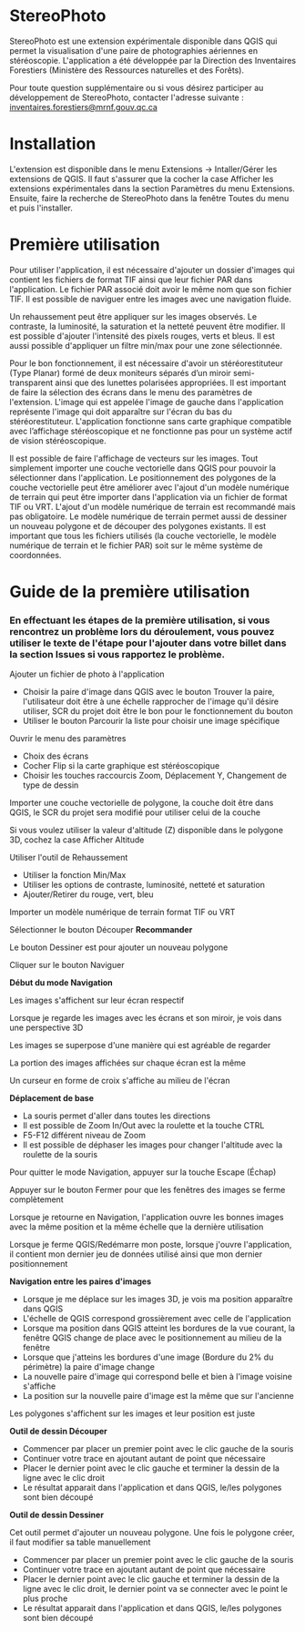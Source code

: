 # StereoPhoto
StereoPhoto est une extension expérimentale disponible dans QGIS qui permet la visualisation d'une paire de photographies aériennes en stéréoscopie.
L'application a été développée par la Direction des Inventaires Forestiers (Ministère des Ressources naturelles et des Forêts).

Pour toute question supplémentaire ou si vous désirez participer au développement de StereoPhoto, contacter l'adresse suivante : inventaires.forestiers@mrnf.gouv.qc.ca 

# Installation 
L'extension est disponible dans le menu Extensions -> Intaller/Gérer les extensions de QGIS. Il faut s'assurer que la cocher la case Afficher les extensions expérimentales dans la section Paramètres du menu Extensions. Ensuite, faire la recherche de StereoPhoto dans la fenêtre Toutes du menu et puis l'installer. 

# Première utilisation 

Pour utiliser l'application, il est nécessaire d'ajouter un dossier d'images qui contient les fichiers de format TIF ainsi que leur fichier PAR dans l'application. Le fichier PAR associé doit avoir le même nom que son fichier TIF. Il est possible de naviguer entre les images avec une navigation fluide.

Un rehaussement peut être appliquer sur les images observés. Le contraste, la luminosité, la saturation et la netteté peuvent être modifier. Il est possible d'ajouter l'intensité des pixels rouges, verts et bleus. Il est aussi possible d'appliquer un filtre min/max pour une zone sélectionnée. 

Pour le bon fonctionnement, il est nécessaire d'avoir un stéréorestituteur (Type Planar) formé de deux moniteurs séparés d’un miroir semi-transparent ainsi que des lunettes polarisées appropriées. Il est important de faire la sélection des écrans dans le menu des paramètres de l'extension. L'image qui est appelée l'image de gauche dans l'application représente l'image qui doit apparaître sur l'écran du bas du stéréorestituteur. L'application fonctionne sans carte graphique compatible avec l’affichage stéréoscopique et ne fonctionne pas pour un système actif de vision stéréoscopique. 

Il est possible de faire l'affichage de vecteurs sur les images. Tout simplement importer une couche vectorielle dans QGIS pour pouvoir la sélectionner dans l'application. Le positionnement des polygones de la couche vectorielle peut être améliorer avec l'ajout d'un modèle numérique de terrain qui peut être importer dans l'application via un fichier de format TIF ou VRT. L'ajout d'un modèle numérique de terrain est recommandé mais pas obligatoire. Le modèle numérique de terrain permet aussi de dessiner un nouveau polygone et de découper des polygones existants. Il est important que tous les fichiers utilisés (la couche vectorielle, le modèle numérique de terrain et le fichier PAR) soit sur le même système de coordonnées.  


# Guide de la première utilisation

### En effectuant les étapes de la première utilisation, si vous rencontrez un problème lors du déroulement, vous pouvez utiliser le texte de l'étape pour l'ajouter dans votre billet dans la section Issues si vous rapportez le problème.


Ajouter un fichier de photo à l'application 
- Choisir la paire d'image dans QGIS avec le bouton Trouver la paire, l'utilisateur doit être à une échelle rapprocher de l'image qu'il désire utiliser, SCR du projet doit être le bon pour le fonctionnement du bouton
- Utiliser le bouton Parcourir la liste pour choisir une image spécifique 

Ouvrir le menu des paramètres 
- Choix des écrans
- Cocher Flip si la carte graphique est stéréoscopique
- Choisir les touches raccourcis Zoom, Déplacement Y, Changement de type de dessin 

Importer une couche vectorielle de polygone, la couche doit être dans QGIS, le SCR du projet sera modifié pour utiliser celui de la couche 

Si vous voulez utiliser la valeur d'altitude (Z) disponible dans le polygone 3D, cochez la case Afficher Altitude 

Utiliser l'outil de Rehaussement 
- Utiliser la fonction Min/Max
- Utiliser les options de contraste, luminosité, netteté et saturation
- Ajouter/Retirer du rouge, vert, bleu 


Importer un modèle numérique de terrain format TIF ou VRT

Sélectionner le bouton Découper **Recommander**

Le bouton Dessiner est pour ajouter un nouveau polygone 

Cliquer sur le bouton Naviguer 

**Début du mode Navigation**

Les images s'affichent sur leur écran respectif

Lorsque je regarde les images avec les écrans et son miroir, je vois dans une perspective 3D

Les images se superpose d'une manière qui est agréable de regarder

La portion des images affichées sur chaque écran est la même 

Un curseur en forme de croix s'affiche au milieu de l'écran

**Déplacement de base**

- La souris permet d'aller dans toutes les directions
- Il est possible de Zoom In/Out avec la roulette et la touche CTRL 
- F5-F12 différent niveau de Zoom 
- Il est possible de déphaser les images pour changer l'altitude avec la roulette de la souris 

Pour quitter le mode Navigation, appuyer sur la touche Escape (Échap) 

Appuyer sur le bouton Fermer pour que les fenêtres des images se ferme complètement

Lorsque je retourne en Navigation, l'application ouvre les bonnes images avec la même position et la même échelle que la dernière utilisation 

Lorsque je ferme QGIS/Redémarre mon poste, lorsque j'ouvre l'application, il contient mon dernier jeu de données utilisé ainsi que mon dernier positionnement

**Navigation entre les paires d'images**

- Lorsque je me déplace sur les images 3D, je vois ma position apparaître dans QGIS 
- L'échelle de QGIS correspond grossièrement avec celle de l'application 
- Lorsque ma position dans QGIS atteint les bordures de la vue courant, la fenêtre QGIS change de place avec le positionnement au milieu de la fenêtre 
- Lorsque que j'atteins les bordures d'une image (Bordure du 2% du périmètre) la paire d'image change
- La nouvelle paire d'image qui correspond belle et bien à l'image voisine s'affiche
- La position sur la nouvelle paire d'image est la même que sur l'ancienne
    
Les polygones s'affichent sur les images et leur position est juste 
 
**Outil de dessin Découper** 
- Commencer par placer un premier point avec le clic gauche de la souris
- Continuer votre trace en ajoutant autant de point que nécessaire
- Placer le dernier point avec le clic gauche et terminer la dessin de la ligne avec le clic droit
- Le résultat apparait dans l'application et dans QGIS, le/les polygones sont bien découpé


**Outil de dessin Dessiner**

Cet outil permet d'ajouter un nouveau polygone. Une fois le polygone créer, il faut modifier sa table manuellement
- Commencer par placer un premier point avec le clic gauche de la souris
- Continuer votre trace en ajoutant autant de point que nécessaire
- Placer le dernier point avec le clic gauche et terminer la dessin de la ligne avec le clic droit, le dernier point va se connecter avec le point le plus proche
- Le résultat apparait dans l'application et dans QGIS, le/les polygones sont bien découpé


